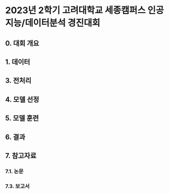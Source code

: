 # 2023년 2학기 고려대학교 세종캠퍼스 인공지능/데이터분석 경진대회

## 0. 대회 개요

## 1. 데이터

## 3. 전처리

## 4. 모델 선정

## 5. 모델 훈련

## 6. 결과

## 7. 참고자료

### 7.1. 논문

### 7.3. 보고서
